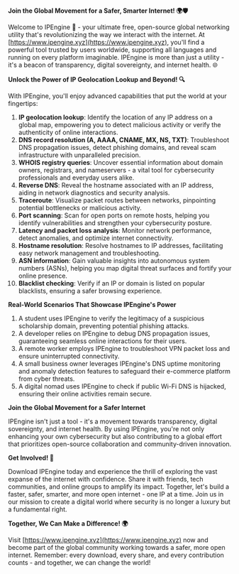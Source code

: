 **Join the Global Movement for a Safer, Smarter Internet! 🌍🛡️**

Welcome to IPEngine 🚀 - your ultimate free, open-source global networking utility that's revolutionizing the way we interact with the internet. At [https://www.ipengine.xyz](https://www.ipengine.xyz), you'll find a powerful tool trusted by users worldwide, supporting all languages and running on every platform imaginable. IPEngine is more than just a utility - it's a beacon of transparency, digital sovereignty, and internet health. 🌐

**Unlock the Power of IP Geolocation Lookup and Beyond! 🔍**

With IPEngine, you'll enjoy advanced capabilities that put the world at your fingertips:

1.  **IP geolocation lookup**: Identify the location of any IP address on a global map, empowering you to detect malicious activity or verify the authenticity of online interactions.
2.  **DNS record resolution (A, AAAA, CNAME, MX, NS, TXT)**: Troubleshoot DNS propagation issues, detect phishing domains, and reveal scam infrastructure with unparalleled precision.
3.  **WHOIS registry queries**: Uncover essential information about domain owners, registrars, and nameservers - a vital tool for cybersecurity professionals and everyday users alike.
4.  **Reverse DNS**: Reveal the hostname associated with an IP address, aiding in network diagnostics and security analysis.
5.  **Traceroute**: Visualize packet routes between networks, pinpointing potential bottlenecks or malicious activity.
6.  **Port scanning**: Scan for open ports on remote hosts, helping you identify vulnerabilities and strengthen your cybersecurity posture.
7.  **Latency and packet loss analysis**: Monitor network performance, detect anomalies, and optimize internet connectivity.
8.  **Hostname resolution**: Resolve hostnames to IP addresses, facilitating easy network management and troubleshooting.
9.  **ASN information**: Gain valuable insights into autonomous system numbers (ASNs), helping you map digital threat surfaces and fortify your online presence.
10. **Blacklist checking**: Verify if an IP or domain is listed on popular blacklists, ensuring a safer browsing experience.

**Real-World Scenarios That Showcase IPEngine's Power**

1.  A student uses IPEngine to verify the legitimacy of a suspicious scholarship domain, preventing potential phishing attacks.
2.  A developer relies on IPEngine to debug DNS propagation issues, guaranteeing seamless online interactions for their users.
3.  A remote worker employs IPEngine to troubleshoot VPN packet loss and ensure uninterrupted connectivity.
4.  A small business owner leverages IPEngine's DNS uptime monitoring and anomaly detection features to safeguard their e-commerce platform from cyber threats.
5.  A digital nomad uses IPEngine to check if public Wi-Fi DNS is hijacked, ensuring their online activities remain secure.

**Join the Global Movement for a Safer Internet**

IPEngine isn't just a tool - it's a movement towards transparency, digital sovereignty, and internet health. By using IPEngine, you're not only enhancing your own cybersecurity but also contributing to a global effort that prioritizes open-source collaboration and community-driven innovation.

**Get Involved! 📡**

Download IPEngine today and experience the thrill of exploring the vast expanse of the internet with confidence. Share it with friends, tech communities, and online groups to amplify its impact. Together, let's build a faster, safer, smarter, and more open internet - one IP at a time. Join us in our mission to create a digital world where security is no longer a luxury but a fundamental right.

**Together, We Can Make a Difference! 🌍**

Visit [https://www.ipengine.xyz](https://www.ipengine.xyz) now and become part of the global community working towards a safer, more open internet. Remember: every download, every share, and every contribution counts - and together, we can change the world!